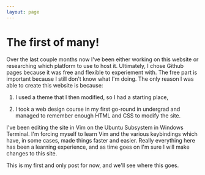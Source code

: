 ```yaml
---
layout: page
---
```


# The first of many!

Over the last couple months now I've been either working on this website or researching which platform to use to host it. Ultimately, I chose Github pages because it was free and flexible to experiement with. The free part is important because I still don't know what I'm doing. The only reason I was able to create this website is because:

1) I used a theme that I then modified, so I had a starting place,

2) I took a web design course in my first go-round in undergrad and managed to remember enough HTML and CSS to modify the site.

I've been editing the site in Vim on the Ubuntu Subsystem in Windows Terminal. I'm forcing myself to learn Vim and the various keybindings which have, in some cases, made things faster and easier. Really everything here has been a learning experience, and as time goes on I'm sure I will make changes to this site.

This is my first and only post for now, and we'll see where this goes. 
